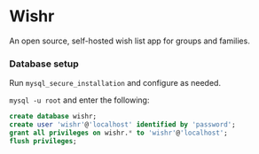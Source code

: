 # Wishr
An open source, self-hosted wish list app for groups and families.

### Database setup
Run `mysql_secure_installation` and configure as needed.

`mysql -u root` and enter the following:

```sql
create database wishr;
create user 'wishr'@'localhost' identified by 'password';
grant all privileges on wishr.* to 'wishr'@'localhost';
flush privileges;
```